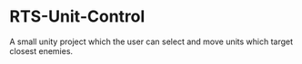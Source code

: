 # RTS-Unit-Control
A small unity project which the user can select and move units which target closest enemies.
